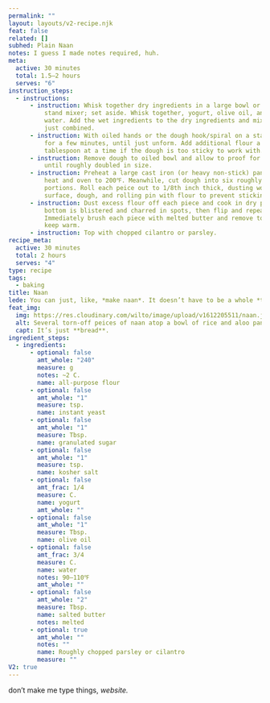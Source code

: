 ```yaml
---
permalink: ""
layout: layouts/v2-recipe.njk
feat: false
related: []
subhed: Plain Naan
notes: I guess I made notes required, huh.
meta:
  active: 30 minutes
  total: 1.5–2 hours
  serves: "6"
instruction_steps:
  - instructions:
      - instruction: Whisk together dry ingredients in a large bowl or the bowl of a
          stand mixer; set aside. Whisk together, yogurt, olive oil, and warm
          water. Add the wet ingredients to the dry ingredients and mix until
          just combined.
      - instruction: With oiled hands or the dough hook/spiral on a stand mixer, knead
          for a few minutes, until just unform. Add additional flour a
          tablespoon at a time if the dough is too sticky to work with.
      - instruction: Remove dough to oiled bowl and allow to proof for one hour, or
          until roughly doubled in size.
      - instruction: Preheat a large cast iron (or heavy non-stick) pan over medium-high
          heat and oven to 200℉. Meanwhile, cut dough into six roughly equal
          portions. Roll each peice out to 1/8th inch thick, dusting work
          surface, dough, and rolling pin with flour to prevent sticking.
      - instruction: Dust excess flour off each piece and cook in dry pan until the the
          bottom is blistered and charred in spots, then flip and repeat.
          Immediately brush each piece with melted butter and remove to oven to
          keep warm.
      - instruction: Top with chopped cilantro or parsley.
recipe_meta:
  active: 30 minutes
  total: 2 hours
  serves: "4"
type: recipe
tags:
  - baking
title: Naan
lede: You can just, like, *make naan*. It doesn’t have to be a whole *thing*.
feat_img:
  img: https://res.cloudinary.com/wilto/image/upload/v1612205511/naan.jpg
  alt: Several torn-off peices of naan atop a bowl of rice and aloo paneer.
  capt: It’s just **bread**.
ingredient_steps:
  - ingredients:
      - optional: false
        amt_whole: "240"
        measure: g
        notes: ~2 C.
        name: all-purpose flour
      - optional: false
        amt_whole: "1"
        measure: tsp.
        name: instant yeast
      - optional: false
        amt_whole: "1"
        measure: Tbsp.
        name: granulated sugar
      - optional: false
        amt_whole: "1"
        measure: tsp.
        name: kosher salt
      - optional: false
        amt_frac: 1/4
        measure: C.
        name: yogurt
        amt_whole: ""
      - optional: false
        amt_whole: "1"
        measure: Tbsp.
        name: olive oil
      - optional: false
        amt_frac: 3/4
        measure: C.
        name: water
        notes: 90–110℉
        amt_whole: ""
      - optional: false
        amt_whole: "2"
        measure: Tbsp.
        name: salted butter
        notes: melted
      - optional: true
        amt_whole: ""
        notes: ""
        name: Roughly chopped parsley or cilantro
        measure: ""
V2: true
---
```

don’t make me type things, *website.*